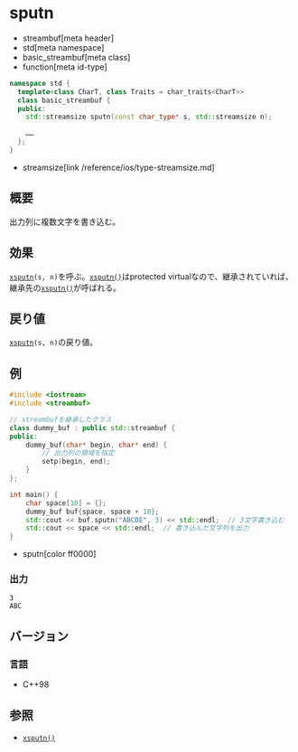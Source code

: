 # sputn
* streambuf[meta header]
* std[meta namespace]
* basic_streambuf[meta class]
* function[meta id-type]

```cpp
namespace std {
  template<class CharT, class Traits = char_traits<CharT>>
  class basic_streambuf {
  public:
    std::streamsize sputn(const char_type* s, std::streamsize n);

    ……
  };
}
```
* streamsize[link /reference/ios/type-streamsize.md]

## 概要
出力列に複数文字を書き込む。

## 効果
[`xsputn`](xsputn.md)`(s, n)`を呼ぶ。[`xsputn()`](xsputn.md)はprotected virtualなので、継承されていれば、継承先の[`xsputn()`](xsputn.md)が呼ばれる。

## 戻り値
[`xsputn`](xsputn.md)`(s, n)`の戻り値。

## 例
```cpp example
#include <iostream>
#include <streambuf>

// streambufを継承したクラス
class dummy_buf : public std::streambuf {
public:
    dummy_buf(char* begin, char* end) {
        // 出力列の領域を指定
        setp(begin, end);
    }
};

int main() {
    char space[10] = {};
    dummy_buf buf{space, space + 10};
    std::cout << buf.sputn("ABCDE", 3) << std::endl;  // 3文字書き込む
    std::cout << space << std::endl;  // 書き込んだ文字列を出力
}
```
* sputn[color ff0000]

### 出力
```
3
ABC
```

## バージョン
### 言語
- C++98

## 参照
- [`xsputn()`](xsputn.md)
